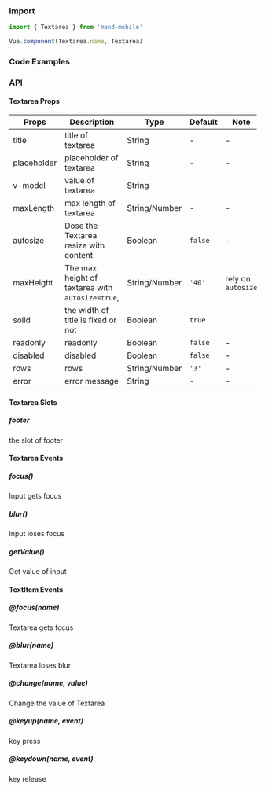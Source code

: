 ### Import

```javascript
import { Textarea } from 'mand-mobile'

Vue.component(Textarea.name, Textarea)
```

### Code Examples
<!-- DEMO -->

### API

#### Textarea Props
| Props       | Description                                      | Type          | Default | Note               |
| ----------- | ------------------------------------------------ | ------------- | ------- | ------------------ |
| title       | title of textarea                                | String        | -       | -                  |
| placeholder | placeholder of textarea                          | String        | -       | -                  |
| v-model     | value of textarea                                | String        | -       |                    |
| maxLength   | max length of textarea                           | String/Number | -       | -                  |
| autosize    | Dose the Textarea  resize with content           | Boolean       | `false` | -                  |
| maxHeight   | The max height of textarea with `autosize=true`, | String/Number | `'40'`  | rely on `autosize` |
| solid       | the width of title is fixed or not               | Boolean       | `true`  |                    |
| readonly    | readonly                                         | Boolean       | `false` | -                  |
| disabled    | disabled                                         | Boolean       | `false` | -                  |
| rows        | rows                                             | String/Number | `'3'`   | -                  |
| error       | error message                                    | String        | -       | -                  |

#### Textarea Slots

##### footer

the slot of footer

#### Textarea Events

##### focus()
Input gets focus

##### blur()
Input loses focus

##### getValue()
Get value of input

#### TextItem Events

##### @focus(name)
Textarea gets focus

##### @blur(name)
Textarea loses blur

##### @change(name, value)
Change the value of Textarea

##### @keyup(name, event)
key press

##### @keydown(name, event)
key release
